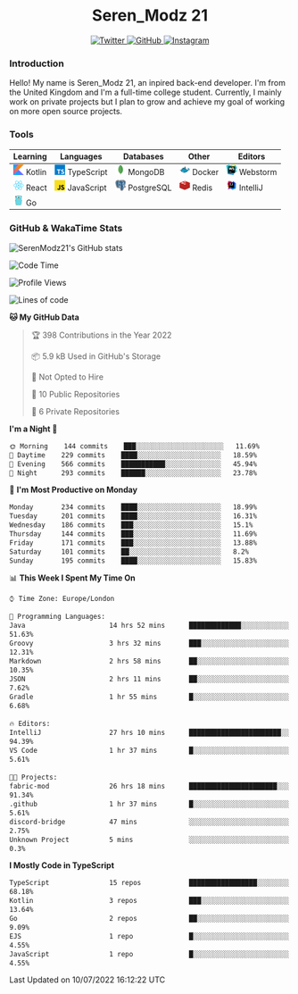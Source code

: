 <div align="center">
  <h1>Seren_Modz 21</h1>
  <a href="https://twitter.com/SerenModz21">
    <img alt="Twitter" src="https://img.shields.io/badge/twitter%20-%231DA1F2.svg?&style=for-the-badge&logo=Twitter&logoColor=white">
  </a>
  <a href="https://github.com/SerenModz21">
    <img alt="GitHub" src="https://img.shields.io/badge/github%20-%23121011.svg?&style=for-the-badge&logo=github&logoColor=white">
  </a>
  <a href="https://www.instagram.com/serenmodz21">
    <img alt="Instagram" src="https://img.shields.io/badge/instagram%20-%23E4405F.svg?&style=for-the-badge&logo=Instagram&logoColor=white">
  </a>
</div>

### Introduction

Hello! My name is Seren_Modz 21, an inpired back-end developer. I'm from the United Kingdom and I'm a full-time college student. Currently, I mainly work on private projects but I plan to grow and achieve my goal of working on more open source projects. 

### Tools

 **Learning**                                        | **Languages**                                               | **Databases**                                               | **Other**                                           | **Editors**                                                  
-----------------------------------------------------|-------------------------------------------------------------|-------------------------------------------------------------|-----------------------------------------------------|--------------------------------------------------------------
 <img width="19px" src="./assets/kotlin.svg"> Kotlin | <img width="19px" src="./assets/typescript.svg"> TypeScript | <img width="19px" src="./assets/mongodb.svg"> MongoDB       | <img width="19px" src="./assets/docker.svg"> Docker | <img width="19px" src="./assets/webstorm.svg"> Webstorm      
 <img width="19px" src="./assets/react.svg"> React   | <img width="19px" src="./assets/javascript.svg"> JavaScript | <img width="19px" src="./assets/postgresql.svg"> PostgreSQL | <img width="19px" src="./assets/redis.svg"> Redis   | <img width="19px" src="./assets/intellij-idea.svg"> IntelliJ
 <img width="19px" src="./assets/go.svg"> Go         |                                                             |                                                             |                                                     |                                                                                                               

### GitHub & WakaTime Stats

![SerenModz21's GitHub stats](https://github-readme-stats.vercel.app/api?username=SerenModz21&show_icons=true&theme=dark)

<!--START_SECTION:waka-->
![Code Time](http://img.shields.io/badge/Code%20Time-1%2C443%20hrs%209%20mins-blue)

![Profile Views](http://img.shields.io/badge/Profile%20Views-3-blue)

![Lines of code](https://img.shields.io/badge/From%20Hello%20World%20I%27ve%20Written-15%20Thousand%20lines%20of%20code-blue)

**🐱 My GitHub Data** 

> 🏆 398 Contributions in the Year 2022
 > 
> 📦 5.9 kB Used in GitHub's Storage 
 > 
> 🚫 Not Opted to Hire
 > 
> 📜 10 Public Repositories 
 > 
> 🔑 6 Private Repositories  
 > 
**I'm a Night 🦉** 

```text
🌞 Morning    144 commits    ███░░░░░░░░░░░░░░░░░░░░░░   11.69% 
🌆 Daytime    229 commits    ████░░░░░░░░░░░░░░░░░░░░░   18.59% 
🌃 Evening    566 commits    ███████████░░░░░░░░░░░░░░   45.94% 
🌙 Night      293 commits    ██████░░░░░░░░░░░░░░░░░░░   23.78%

```
📅 **I'm Most Productive on Monday** 

```text
Monday       234 commits    ████░░░░░░░░░░░░░░░░░░░░░   18.99% 
Tuesday      201 commits    ████░░░░░░░░░░░░░░░░░░░░░   16.31% 
Wednesday    186 commits    ███░░░░░░░░░░░░░░░░░░░░░░   15.1% 
Thursday     144 commits    ███░░░░░░░░░░░░░░░░░░░░░░   11.69% 
Friday       171 commits    ███░░░░░░░░░░░░░░░░░░░░░░   13.88% 
Saturday     101 commits    ██░░░░░░░░░░░░░░░░░░░░░░░   8.2% 
Sunday       195 commits    ████░░░░░░░░░░░░░░░░░░░░░   15.83%

```


📊 **This Week I Spent My Time On** 

```text
⌚︎ Time Zone: Europe/London

💬 Programming Languages: 
Java                     14 hrs 52 mins      █████████████░░░░░░░░░░░░   51.63% 
Groovy                   3 hrs 32 mins       ███░░░░░░░░░░░░░░░░░░░░░░   12.31% 
Markdown                 2 hrs 58 mins       ██░░░░░░░░░░░░░░░░░░░░░░░   10.35% 
JSON                     2 hrs 11 mins       ██░░░░░░░░░░░░░░░░░░░░░░░   7.62% 
Gradle                   1 hr 55 mins        █░░░░░░░░░░░░░░░░░░░░░░░░   6.68%

🔥 Editors: 
IntelliJ                 27 hrs 10 mins      ███████████████████████░░   94.39% 
VS Code                  1 hr 37 mins        █░░░░░░░░░░░░░░░░░░░░░░░░   5.61%

🐱‍💻 Projects: 
fabric-mod               26 hrs 18 mins      ██████████████████████░░░   91.34% 
.github                  1 hr 37 mins        █░░░░░░░░░░░░░░░░░░░░░░░░   5.61% 
discord-bridge           47 mins             ░░░░░░░░░░░░░░░░░░░░░░░░░   2.75% 
Unknown Project          5 mins              ░░░░░░░░░░░░░░░░░░░░░░░░░   0.3%

```

**I Mostly Code in TypeScript** 

```text
TypeScript               15 repos            █████████████████░░░░░░░░   68.18% 
Kotlin                   3 repos             ███░░░░░░░░░░░░░░░░░░░░░░   13.64% 
Go                       2 repos             ██░░░░░░░░░░░░░░░░░░░░░░░   9.09% 
EJS                      1 repo              █░░░░░░░░░░░░░░░░░░░░░░░░   4.55% 
JavaScript               1 repo              █░░░░░░░░░░░░░░░░░░░░░░░░   4.55%

```



 Last Updated on 10/07/2022 16:12:22 UTC
<!--END_SECTION:waka-->
